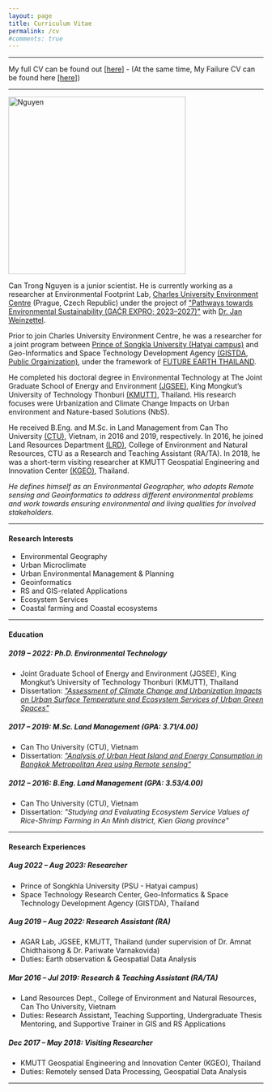 ```yaml
---
layout: page
title: Curriculum Vitae
permalink: /cv
#comments: true
---
```


<hr>

My full CV can be found out <a href="https://docs.google.com/document/d/1WfDsR307eWinxXHo8zVZfSaO4xPcsedD/edit?usp=sharing&ouid=110358112673854373714&rtpof=true&sd=true"> [here]</a> - (At the same time, My Failure CV can be found here <a href="https://docs.google.com/document/d/1KKFG0R_GdvoihzwFyTeQ7WHtc6dxCbxG/edit?usp=sharing&ouid=110358112673854373714&rtpof=true&sd=true"> [here]</a>)

<hr>

<img src="{{site.baseurl}}/assets/images/Profile_nguyen_01.jpg" alt="Nguyen" style="height: 350px"/>

Can Trong Nguyen is a junior scientist. He is currently working as a researcher at Environmental Footprint Lab, [Charles University Environment Centre](https://czp.cuni.cz/en/) (Prague, Czech Republic) under the project of ["Pathways towards Environmental Sustainability (GAČR EXPRO; 2023–2027)"](https://czp.cuni.cz/en/projects/pathways-towards-environmental-sustainability-gacr-expro-2023-2027) with [Dr. Jan Weinzettel](https://czp.cuni.cz/en/about-us/staff/jan-weinzettel). 

Prior to join Charles University Environment Centre, he was a researcher for a joint program between [Prince of Songkla University (Hatyai campus)](https://en.psu.ac.th/) and Geo-Informatics and Space Technology Development Agency [(GISTDA, Public Orgainization)](https://www.gistda.or.th/home.php?lang=EN), under the framework of [FUTURE EARTH THAILAND](https://www.futureearththailand.org/frontpage). 

He completed his doctoral degree in Environmental Technology at The Joint Graduate School of Energy and Environment [(JGSEE)](https://www.jgsee.kmutt.ac.th/v3/), King Mongkut’s University of Technology Thonburi [(KMUTT)](https://www.kmutt.ac.th/en/), Thailand. His research focuses were Urbanization and Climate Change Impacts on Urban environment and Nature-based Solutions (NbS).

He received B.Eng. and M.Sc. in Land Management from Can Tho University [(CTU)](https://en.ctu.edu.vn/), Vietnam, in 2016 and 2019, respectively. In 2016, he joined Land Resources Department [(LRD)](https://lrd.ctu.edu.vn/en/), College of Environment and Natural Resources, CTU as a Research and Teaching Assistant (RA/TA). In 2018, he was a short-term visiting researcher at KMUTT Geospatial Engineering and Innovation Center [(KGEO)](http://kgeo.org/kgeo/), Thailand.

<i>He defines himself as an Environmental Geographer, who adopts Remote sensing and Geoinformatics to address different environmental problems and work towards ensuring environmental and living qualities for involved stakeholders.</i>
 
<hr>

#### Research Interests
* Environmental Geography 
* Urban Microclimate 
* Urban Environmental Management & Planning 
* Geoinformatics 
* RS and GIS-related Applications 
* Ecosystem Services 
* Coastal farming and Coastal ecosystems 

<hr>

#### Education  
##### 2019 – 2022: Ph.D. Environmental Technology
* Joint Graduate School of Energy and Environment (JGSEE), King Mongkut’s University of Technology Thonburi (KMUTT), Thailand
* Dissertation: <i>["Assessment of Climate Change and Urbanization Impacts on Urban Surface Temperature and Ecosystem Services of Urban Green Spaces"](https://www.researchgate.net/project/Assessment-of-Climate-Change-and-Urbanization-Impacts-on-Urban-Surface-Temperature-and-Ecosystem-Services-of-Urban-Green-Spaces)</i>

##### 2017 – 2019: M.Sc. Land Management (GPA: 3.71/4.00) 
* Can Tho University (CTU), Vietnam
* Dissertation: <i>["Analysis of Urban Heat Island and Energy Consumption in Bangkok Metropolitan Area using Remote sensing"](https://www.researchgate.net/project/Analysis-of-urban-heat-island-and-energy-consumption-in-Bangkok-Metropolitan-Area-using-remote-sensing)</i> 

##### 2012 – 2016: B.Eng. Land Management (GPA: 3.53/4.00) 
* Can Tho University (CTU), Vietnam
* Dissertation: <i>"Studying and Evaluating Ecosystem Service Values of Rice-Shrimp Farming in An Minh district, Kien Giang province" </i>

<hr>

#### Research Experiences

##### Aug 2022 – Aug 2023: Researcher 
* Prince of Songkhla University (PSU - Hatyai campus)
* Space Technology Research Center, Geo-Informatics & Space Technology Development Agency (GISTDA), Thailand

##### Aug 2019 – Aug 2022: Research Assistant (RA) 
* AGAR Lab, JGSEE, KMUTT, Thailand (under supervision of Dr. Amnat Chidthaisong & Dr. Pariwate Varnakovida)
* Duties: Earth observation & Geospatial Data Analysis

##### Mar 2016 – Jul 2019: Research & Teaching Assistant (RA/TA)
* Land Resources Dept., College of Environment and Natural Resources, Can Tho University, Vietnam 
* Duties: Research Assistant, Teaching Supporting, Undergraduate Thesis Mentoring, and Supportive Trainer in GIS and RS Applications

##### Dec 2017 – May 2018: Visiting Researcher
* KMUTT Geospatial Engineering and Innovation Center (KGEO), Thailand 
* Duties: Remotely sensed Data Processing, Geospatial Data Analysis 
 




<hr>